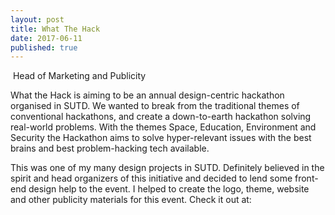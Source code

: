 ```yaml
---
layout: post
title: What The Hack
date: 2017-06-11
published: true
---
```


<span class="image featured"><img src="{{ site.baseurl }}/images/pic03.jpg" alt=""></span>
Head of Marketing and Publicity

What the Hack is aiming to be an annual design-centric hackathon organised in SUTD. We wanted to break from the traditional themes of conventional hackathons, and create a down-to-earth hackathon solving real-world problems. With the themes Space, Education, Environment and Security the Hackathon aims to solve hyper-relevant issues with the best brains and best problem-hacking tech available.

This was one of my many design projects in SUTD. Definitely believed in the spirit and head organizers of this initiative and decided to lend some front-end design help to the event. I helped to create the logo, theme, website and other publicity materials for this event.
Check it out at:

